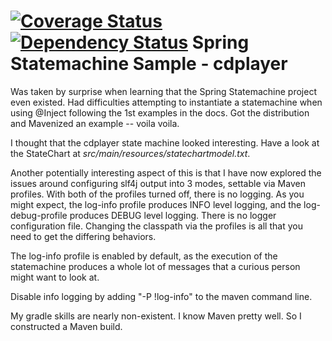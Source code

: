 [![Coverage Status](https://coveralls.io/repos/github/andyglick/spring-statemachine-cdplayer-sample/badge.svg)](https://coveralls.io/github/andyglick/spring-statemachine-cdplayer-sample)
[![Dependency Status](https://www.versioneye.com/user/projects/57961d8c4fe918003eb31635/badge.svg?style=flat-square)](https://www.versioneye.com/user/projects/57961d8c4fe918003eb31635)
Spring Statemachine Sample - cdplayer
=====================================
 
Was taken by surprise when learning that the Spring Statemachine project
even existed. Had difficulties attempting to instantiate a statemachine
when using @Inject following the 1st examples in the docs. Got the
distribution and Mavenized an example -- voila voila.

I thought that the cdplayer state machine looked interesting. Have a
look at the StateChart at *src/main/resources/statechartmodel.txt*.  

Another potentially interesting aspect of this is that I have now
explored the issues around configuring slf4j output into 3 modes,
settable via Maven profiles. With both of the profiles turned off, there
is no logging. As you might expect, the log-info profile produces INFO
level logging, and the log-debug-profile produces DEBUG level logging.
There is no logger configuration file. Changing the classpath via the
profiles is all that you need to get the differing behaviors. 

The log-info profile is enabled by default, as the execution of the
statemachine produces a whole lot of messages that a curious person
might want to look at.

Disable info logging by adding "-P !log-info" to the maven command line.

My gradle skills are nearly non-existent. I know Maven pretty well. So I
constructed a Maven build.